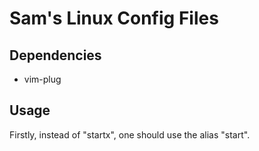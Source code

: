 # Sam's Linux Config Files

## Dependencies

- vim-plug

## Usage

Firstly, instead of "startx", one should use the alias "start".
